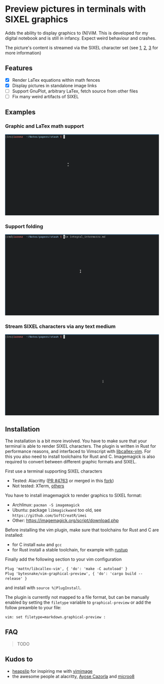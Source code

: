 # Preview pictures in terminals with SIXEL graphics

Adds the ability to display graphics to (N)ViM. This is developed for my digital notebook and is still in infancy. Expect weird behaviour and crashes.

The picture's content is streamed via the SIXEL character set (see [1](https://saitoha.github.io/libsixel/), [2](https://en.wikipedia.org/wiki/Sixel), [3](https://www.vt100.net/docs/vt3xx-gp/chapter14.html) for more information) 

## Features

 - [x] Render LaTex equations within math fences
 - [x] Display pictures in standalone image links
 - [ ] Support GnuPlot, arbitrary LaTex, fetch source from other files
 - [ ] Fix many weird artifacts of SIXEL

## Examples

### Graphic and LaTex math support

![Sample of pictures and equations](artifacts.gif)

### Support folding

![Support for folding](folding.gif)

### Stream SIXEL characters via any text medium

![Access through SSH](remote-display.gif)



## Installation

The installation is a bit more involved. You have to make sure that your terminal is able to render SIXEL characters. The plugin is written in Rust for performance reasons, and interfaced to Vimscript with [libcallex-vim](https://github.com/mattn/libcallex-vim). For this you also need to install toolchains for Rust and C. Imagemagick is also required to convert between different graphic formats and SIXEL.

First use a terminal supporting SIXEL characters

 * Tested: Alacritty ([PR #4763](https://github.com/alacritty/alacritty/pull/4763) or merged in this [fork](https://github.com/microo8/alacritty-sixel)) 
 * Not tested: XTerm, [others](https://saitoha.github.io/libsixel/)

You have to install imagemagick to render graphics to SIXEL format:

 * Archlinux: `pacman -S imagemagick`
 * Ubuntu: package `libmagickwand` too old, see `https://github.com/SoftCreatR/imei`
 * Other: https://imagemagick.org/script/download.php

Before installing the vim plugin, make sure that toolchains for Rust and C are installed:

 * for C install `make` and `gcc`
 * for Rust install a stable toolchain, for example with [rustup](https://rustup.rs/)

Finally add the following section to your vim configuration
```
Plug 'mattn/libcallex-vim', { 'do': 'make -C autoload' }
Plug 'bytesnake/vim-graphical-preview', { 'do': 'cargo build --release' }
```

and install with `source %|PlugInstall`.

The plugin is currently not mapped to a file format, but can be manually enabled by setting the `filetype` variable to `graphical-preview` or add the follow preamble to your file:

```vim
vim: set filetype=markdown.graphical-preview :
```

## FAQ

 > TODO

## Kudos to

 - [heapslip](https://github.com/heapslip) for inspiring me with [vimimage](https://www.youtube.com/watch?v=cnt9mPOjrLg)
 - the awesome people at alacritty, [Ayose Cazorla](https://github.com/alacritty/alacritty/pull/4763) and [microo8](https://github.com/microo8/alacritty-sixel)
